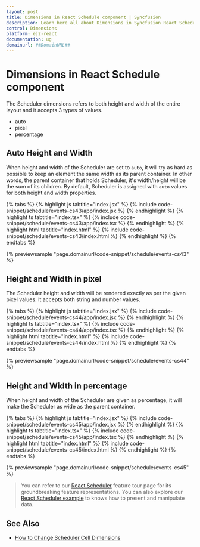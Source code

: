 ```yaml
---
layout: post
title: Dimensions in React Schedule component | Syncfusion
description: Learn here all about Dimensions in Syncfusion React Schedule component of Syncfusion Essential JS 2 and more.
control: Dimensions 
platform: ej2-react
documentation: ug
domainurl: ##DomainURL##
---
```


# Dimensions in React Schedule component

The Scheduler dimensions refers to both height and width of the entire layout and it accepts 3 types of values.

* auto
* pixel
* percentage

## Auto Height and Width

When height and width of the Scheduler are set to `auto`, it will try as hard as possible to keep an element the same width as its parent container. In other words, the parent container that holds Scheduler, it's width/height will be the sum of its children. By default, Scheduler is assigned with `auto` values for both height and width properties.

{% tabs %}
{% highlight js tabtitle="index.jsx" %}
{% include code-snippet/schedule/events-cs43/app/index.jsx %}
{% endhighlight %}
{% highlight ts tabtitle="index.tsx" %}
{% include code-snippet/schedule/events-cs43/app/index.tsx %}
{% endhighlight %}
{% highlight html tabtitle="index.html" %}
{% include code-snippet/schedule/events-cs43/index.html %}
{% endhighlight %}
{% endtabs %}
        
{% previewsample "page.domainurl/code-snippet/schedule/events-cs43" %}

## Height and Width in pixel

The Scheduler height and width will be rendered exactly as per the given pixel values. It accepts both string and number values.

{% tabs %}
{% highlight js tabtitle="index.jsx" %}
{% include code-snippet/schedule/events-cs44/app/index.jsx %}
{% endhighlight %}
{% highlight ts tabtitle="index.tsx" %}
{% include code-snippet/schedule/events-cs44/app/index.tsx %}
{% endhighlight %}
{% highlight html tabtitle="index.html" %}
{% include code-snippet/schedule/events-cs44/index.html %}
{% endhighlight %}
{% endtabs %}
        
{% previewsample "page.domainurl/code-snippet/schedule/events-cs44" %}

## Height and Width in percentage

When height and width of the Scheduler are given as percentage, it will make the Scheduler as wide as the parent container.

{% tabs %}
{% highlight js tabtitle="index.jsx" %}
{% include code-snippet/schedule/events-cs45/app/index.jsx %}
{% endhighlight %}
{% highlight ts tabtitle="index.tsx" %}
{% include code-snippet/schedule/events-cs45/app/index.tsx %}
{% endhighlight %}
{% highlight html tabtitle="index.html" %}
{% include code-snippet/schedule/events-cs45/index.html %}
{% endhighlight %}
{% endtabs %}
        
{% previewsample "page.domainurl/code-snippet/schedule/events-cs45" %}

> You can refer to our [React Scheduler](https://www.syncfusion.com/react-ui-components/react-scheduler) feature tour page for its groundbreaking feature representations. You can also explore our [React Scheduler example](https://ej2.syncfusion.com/react/demos/#/material/schedule/overview) to knows how to present and manipulate data.

## See Also

* [How to Change Scheduler Cell Dimensions](./cell-customization/#setting-cell-dimensions-in-all-views)
